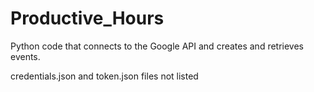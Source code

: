 # Productive_Hours
Python code that connects to the Google API and creates and retrieves events.

credentials.json and token.json files not listed
